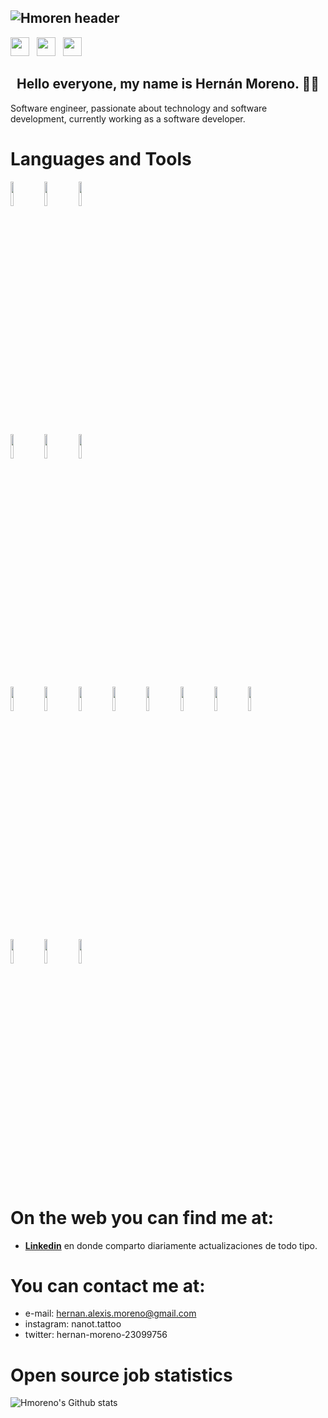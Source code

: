 
## ![Hmoren header](https://media.giphy.com/media/26tn33aiTi1jkl6H6/giphy.gif)


<p align='center'>

<a href="https://twitter.com/HernnMoreno18" target="_blank"><img height="30" src="https://www.vectorlogo.zone/logos/twitter/twitter-tile.svg"></a>&nbsp;&nbsp;
<a href="http://instagram.com/nanot.tattoo" target="_blank"><img height="30" src="https://www.vectorlogo.zone/logos/instagram/instagram-icon.svg"></a>&nbsp;&nbsp;
<a href="https://www.linkedin.com/in/hernan-moreno-23099756/" target="_blank"><img height="30" src="https://www.vectorlogo.zone/logos/linkedin/linkedin-icon.svg"></a>
</p>

<h2 align="center">Hello everyone, my name is Hernán Moreno. 👋🤓</h2>

Software engineer, passionate about technology and software development, currently working as a software developer.

# Languages and Tools

<p>
  <code><img width="10%" src="https://www.vectorlogo.zone/logos/angular/angular-ar21.svg"></code>
  <code><img width="10%" src="https://www.vectorlogo.zone/logos/typescriptlang/typescriptlang-ar21.svg"></code>
  <code><img width="10%" src="https://www.vectorlogo.zone/logos/javascript/javascript-horizontal.svg"></code>

  <code><img width="10%" src="https://www.vectorlogo.zone/logos/w3_html5/w3_html5-ar21.svg"></code>
  <code><img width="10%" src="https://www.vectorlogo.zone/logos/nodejs/nodejs-horizontal.svg"></code>
  <code><img width="10%" src="https://www.vectorlogo.zone/logos/firebase/firebase-ar21.svg"></code>

  <code><img width="10%" src="https://www.vectorlogo.zone/logos/gitlab/gitlab-ar21.svg"></code>
  <code><img width="10%" src="https://www.vectorlogo.zone/logos/docker/docker-ar21.svg"></code>
  <code><img width="10%" src="https://www.vectorlogo.zone/logos/mysql/mysql-ar21.svg"></code>
  <code><img width="10%" src="https://www.vectorlogo.zone/logos/oracle/oracle-ar21.svg"></code>
  <code><img width="10%" src="https://www.vectorlogo.zone/logos/google_cloud/google_cloud-ar21.svg"></code>
  <code><img width="10%" src="https://www.vectorlogo.zone/logos/visualstudio_code/visualstudio_code-ar21.svg"></code>
  <code><img width="10%" src="https://www.vectorlogo.zone/logos/debian/debian-ar21.svg"></code>
  <code><img width="10%" src="https://www.vectorlogo.zone/logos/nginx/nginx-ar21.svg"></code>
  
  <code><img width="10%" src="https://www.vectorlogo.zone/logos/getpostman/getpostman-ar21.svg"></code>
  <code><img width="10%" src="https://www.vectorlogo.zone/logos/getbootstrap/getbootstrap-ar21.svg"></code>
  <code><img width="10%" src="https://www.vectorlogo.zone/logos/microsoft_azure/microsoft_azure-ar21.svg"></code>
  
</p>

# On the web you can find me at:

* [**Linkedin**](https://www.linkedin.com/in/hernan-moreno-23099756/) en donde comparto diariamente actualizaciones de todo tipo.

# You can contact me at:
* e-mail: hernan.alexis.moreno@gmail.com
* instagram: nanot.tattoo
* twitter: hernan-moreno-23099756

# Open source job statistics
![Hmoreno's Github stats](https://github-readme-stats.vercel.app/api?username=Hmoren&show_icons=true)

<!--
**Hmoren/Hmoren** is a ✨ _special_ ✨ repository because its `README.md` (this file) appears on your GitHub profile.

Here are some ideas to get you started:

- 🔭 I’m currently working on ...
- 🌱 I’m currently learning ...
- 👯 I’m looking to collaborate on ...
- 🤔 I’m looking for help with ...
- 💬 Ask me about ...
- 📫 How to reach me: ...
- 😄 Pronouns: ...
- ⚡ Fun fact: ...
-->
